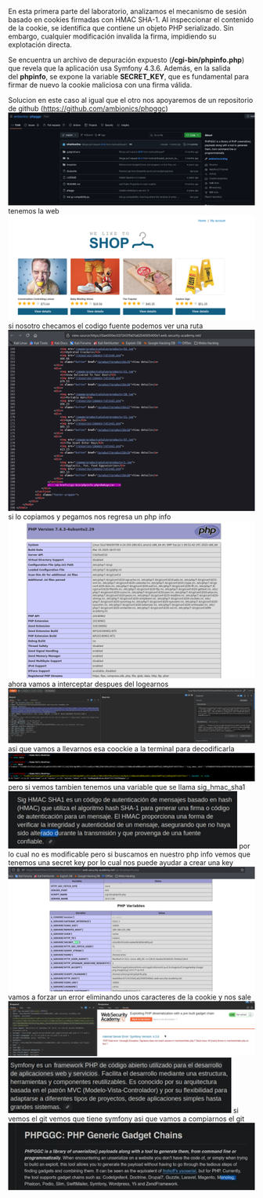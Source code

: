 En esta primera parte del laboratorio, analizamos el mecanismo de sesión basado en cookies firmadas con HMAC SHA-1. Al inspeccionar el contenido de la cookie, se identifica que contiene un objeto PHP serializado. Sin embargo, cualquier modificación invalida la firma, impidiendo su explotación directa.

Se encuentra un archivo de depuración expuesto (**/cgi-bin/phpinfo.php**) que revela que la aplicación usa Symfony 4.3.6. Además, en la salida del **phpinfo**, se expone la variable **SECRET_KEY**, que es fundamental para firmar de nuevo la cookie maliciosa con una firma válida.

Solucion
en este caso al igual que el otro nos apoyaremos de un repositorio de github (https://github.com/ambionics/phpggc)
![Pasted_image_20250826223932.png](/Imagenes/Pasted_image_20250826223932.png)
tenemos la web
![Pasted_image_20250826224025.png](/Imagenes/Pasted_image_20250826224025.png)
si nosotro checamos el codigo fuente podemos ver una ruta
![Pasted_image_20250826224057.png](/Imagenes/Pasted_image_20250826224057.png)
si lo copiamos y pegamos nos regresa un php info
![Pasted_image_20250826224212.png](/Imagenes/Pasted_image_20250826224212.png)
ahora vamos a interceptar despues del logearnos
![Pasted_image_20250826224754.png](/Imagenes/Pasted_image_20250826224754.png)
asi que vamos a llevarnos esa coockie a la terminal para decodificarla
![Pasted_image_20250826224951.png](/Imagenes/Pasted_image_20250826224951.png)
pero si vemos tambien tenemos una variable que se llama sig_hmac_sha1
![Pasted_image_20250826225138.png](/Imagenes/Pasted_image_20250826225138.png)
por lo cual no es modificable pero si buscamos en nuestro php info vemos que tenemos una secret key por lo cual nos puede ayudar a crear una key
![Pasted_image_20250826225409.png](/Imagenes/Pasted_image_20250826225409.png)
vamos a forzar un error eliminando unos caracteres de la cookie y nos sale
![Pasted_image_20250826225558.png](/Imagenes/Pasted_image_20250826225558.png)
![Pasted_image_20250826225628.png](/Imagenes/Pasted_image_20250826225628.png)
si vemos el git vemos que tiene symfony asi que vamos a compiarnos el git
![Pasted_image_20250826225729.png](/Imagenes/Pasted_image_20250826225729.png)
